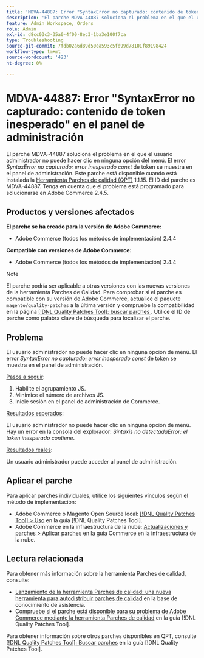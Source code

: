 ```yaml
---
title: 'MDVA-44887: Error "SyntaxError no capturado: contenido de token inesperado" en el panel de administración'
description: 'El parche MDVA-44887 soluciona el problema en el que el usuario administrador no puede hacer clic en ninguna opción del menú. El error *Uncatch SyntaxError: Unexpected token const* se muestra en el panel Administración. Este parche está disponible cuando está instalada la [Quality Patches Tool (QPT)](https://experienceleague.adobe.com/es/docs/commerce-operations/tools/quality-patches-tool/quality-patches-tool-to-self-serve-quality-patches) 1.1.15. El ID del parche es MDVA-44887. Tenga en cuenta que el problema está programado para solucionarse en Adobe Commerce 2.4.5.'
feature: Admin Workspace, Orders
role: Admin
exl-id: d8cc03c3-35a0-4f00-8ec3-1ba3e100f7ca
type: Troubleshooting
source-git-commit: 7fdb02a6d89d50ea593c5fd99d78101f89198424
workflow-type: tm+mt
source-wordcount: '423'
ht-degree: 0%

---
```


# MDVA-44887: Error &quot;SyntaxError no capturado: contenido de token inesperado&quot; en el panel de administración

El parche MDVA-44887 soluciona el problema en el que el usuario administrador no puede hacer clic en ninguna opción del menú. El error *SyntaxError no capturado: error inesperado const* de token se muestra en el panel de administración. Este parche está disponible cuando está instalada la [Herramienta Parches de calidad (QPT)](https://experienceleague.adobe.com/es/docs/commerce-operations/tools/quality-patches-tool/quality-patches-tool-to-self-serve-quality-patches) 1.1.15. El ID del parche es MDVA-44887. Tenga en cuenta que el problema está programado para solucionarse en Adobe Commerce 2.4.5.

## Productos y versiones afectados

**El parche se ha creado para la versión de Adobe Commerce:**

* Adobe Commerce (todos los métodos de implementación) 2.4.4

**Compatible con versiones de Adobe Commerce:**

* Adobe Commerce (todos los métodos de implementación) 2.4.4

>[!NOTE]
>
>El parche podría ser aplicable a otras versiones con las nuevas versiones de la herramienta Parches de Calidad. Para comprobar si el parche es compatible con su versión de Adobe Commerce, actualice el paquete `magento/quality-patches` a la última versión y compruebe la compatibilidad en la página [[!DNL Quality Patches Tool]: buscar parches ](https://experienceleague.adobe.com/es/docs/commerce-operations/tools/quality-patches-tool/quality-patches-tool-to-self-serve-quality-patches). Utilice el ID de parche como palabra clave de búsqueda para localizar el parche.

## Problema

El usuario administrador no puede hacer clic en ninguna opción de menú. El error *SyntaxError no capturado: error inesperado const* de token se muestra en el panel de administración.

<u>Pasos a seguir</u>:

1. Habilite el agrupamiento JS.
1. Minimice el número de archivos JS.
1. Inicie sesión en el panel de administración de Commerce.

<u>Resultados esperados</u>:

El usuario administrador no puede hacer clic en ninguna opción de menú. Hay un error en la consola del explorador: *Sintaxis no detectadaError: el token inesperado contiene*.

<u>Resultados reales</u>:

Un usuario administrador puede acceder al panel de administración.

## Aplicar el parche

Para aplicar parches individuales, utilice los siguientes vínculos según el método de implementación:

* Adobe Commerce o Magento Open Source local: [[!DNL Quality Patches Tool] > Uso](/help/tools/quality-patches-tool/usage.md) en la guía [!DNL Quality Patches Tool].
* Adobe Commerce en la infraestructura de la nube: [Actualizaciones y parches > Aplicar parches](https://experienceleague.adobe.com/docs/commerce-cloud-service/user-guide/develop/upgrade/apply-patches.html?lang=es) en la guía Commerce en la infraestructura de la nube.

## Lectura relacionada

Para obtener más información sobre la herramienta Parches de calidad, consulte:

* [Lanzamiento de la herramienta Parches de calidad: una nueva herramienta para autodistribuir parches de calidad](https://experienceleague.adobe.com/es/docs/commerce-operations/tools/quality-patches-tool/quality-patches-tool-to-self-serve-quality-patches) en la base de conocimiento de asistencia.
* [Compruebe si el parche está disponible para su problema de Adobe Commerce mediante la herramienta Parches de calidad](/help/tools/quality-patches-tool/patches-available-in-qpt/check-patch-for-magento-issue-with-magento-quality-patches.md) en la guía [!DNL Quality Patches Tool].

Para obtener información sobre otros parches disponibles en QPT, consulte [[!DNL Quality Patches Tool]: Buscar parches](https://experienceleague.adobe.com/tools/commerce-quality-patches/index.html?lang=es) en la guía [!DNL Quality Patches Tool].
